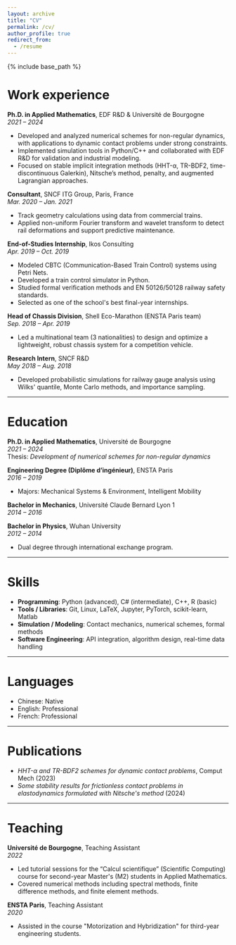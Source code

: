 ```yaml
---
layout: archive
title: "CV"
permalink: /cv/
author_profile: true
redirect_from:
  - /resume
---
```


{% include base_path %}

Work experience
======

**Ph.D. in Applied Mathematics**, EDF R&D & Université de Bourgogne  
*2021 – 2024*  
- Developed and analyzed numerical schemes for non-regular dynamics, with applications to dynamic contact problems under strong constraints.  
- Implemented simulation tools in Python/C++ and collaborated with EDF R&D for validation and industrial modeling.  
- Focused on stable implicit integration methods (HHT-α, TR-BDF2, time-discontinuous Galerkin), Nitsche’s method, penalty, and augmented Lagrangian approaches.

**Consultant**, SNCF ITG Group, Paris, France  
*Mar. 2020 – Jan. 2021*  
- Track geometry calculations using data from commercial trains.  
- Applied non-uniform Fourier transform and wavelet transform to detect rail deformations and support predictive maintenance.

**End-of-Studies Internship**, Ikos Consulting  
*Apr. 2019 – Oct. 2019*  
- Modeled CBTC (Communication-Based Train Control) systems using Petri Nets.  
- Developed a train control simulator in Python.  
- Studied formal verification methods and EN 50126/50128 railway safety standards.  
- Selected as one of the school's best final-year internships.

**Head of Chassis Division**, Shell Eco-Marathon (ENSTA Paris team)  
*Sep. 2018 – Apr. 2019*  
- Led a multinational team (3 nationalities) to design and optimize a lightweight, robust chassis system for a competition vehicle.

**Research Intern**, SNCF R&D  
*May 2018 – Aug. 2018*  
- Developed probabilistic simulations for railway gauge analysis using Wilks' quantile, Monte Carlo methods, and importance sampling.

---

Education
======

**Ph.D. in Applied Mathematics**, Université de Bourgogne  
*2021 – 2024*  
Thesis: *Development of numerical schemes for non-regular dynamics*

**Engineering Degree (Diplôme d’ingénieur)**, ENSTA Paris  
*2016 – 2019*  
- Majors: Mechanical Systems & Environment, Intelligent Mobility

**Bachelor in Mechanics**, Université Claude Bernard Lyon 1  
*2014 – 2016*

**Bachelor in Physics**, Wuhan University  
*2012 – 2014*  
- Dual degree through international exchange program.

---

Skills
======

- **Programming**: Python (advanced), C# (intermediate), C++, R (basic)  
- **Tools / Libraries**: Git, Linux, LaTeX, Jupyter, PyTorch, scikit-learn, Matlab  
- **Simulation / Modeling**: Contact mechanics, numerical schemes, formal methods  
- **Software Engineering**: API integration, algorithm design, real-time data handling

---

Languages
======

- Chinese: Native  
- English: Professional  
- French: Professional  

---

Publications
======

- *HHT-α and TR-BDF2 schemes for dynamic contact problems*, Comput Mech (2023)  
- *Some stability results for frictionless contact problems in elastodynamics formulated with Nitsche's method* (2024)

---

Teaching
======

**Université de Bourgogne**, Teaching Assistant  
*2022*  
- Led tutorial sessions for the “Calcul scientifique” (Scientific Computing) course for second-year Master's (M2) students in Applied Mathematics.  
- Covered numerical methods including spectral methods, finite difference methods, and finite element methods.

**ENSTA Paris**, Teaching Assistant  
*2020*  
- Assisted in the course "Motorization and Hybridization" for third-year engineering students.